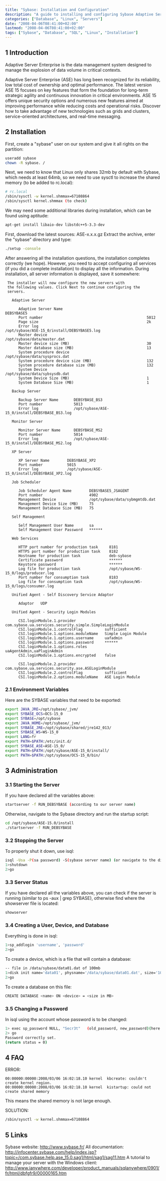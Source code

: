 ```yaml
---
title: "Sybase: Installation and Configuration"
description: "A guide to installing and configuring Sybase Adaptive Server Enterprise database on Linux systems."
categories: ["Database", "Linux", "Servers"]
date: "2008-04-06T08:41:00+02:00"
lastmod: "2008-04-06T08:41:00+02:00"
tags: ["Sybase", "Database", "SQL", "Linux", "Installation"]
---
```


## 1 Introduction

Adaptive Server Enterprise is the data management system designed to manage the explosion of data volume in critical contexts.

Adaptive Server Enterprise (ASE) has long been recognized for its reliability, low total cost of ownership and optimal performance. The latest version ASE 15 focuses on key features that form the foundation for long-term strategic agility and continuous innovation in critical environments. ASE 15 offers unique security options and numerous new features aimed at improving performance while reducing costs and operational risks. Discover how to take advantage of new technologies such as grids and clusters, service-oriented architectures, and real-time messaging.

## 2 Installation

First, create a "sybase" user on our system and give it all rights on the partition:

```bash
useradd sybase
chown -R sybase. /
```

Next, we need to know that Linux only shares 32mb by default with Sybase, which needs at least 64mb, so we need to use sysctl to increase the shared memory (to be added to rc.local):

```bash
# rc.local
/sbin/sysctl -w kernel.shmmax=67108864
/sbin/sysctl kernel.shmmax (to check)
```

We may need some additional libraries during installation, which can be found using aptitude:

```bash
apt-get install libaio-dev libstdc++5-3.3-dev
```

First, download the latest sources: ASE-x.x.x.gz
Extract the archive, enter the "sybase" directory and type:

```bash
./setup -console
```

After answering all the installation questions, the installation completes correctly (we hope). However, you need to accept configuring all services (if you did a complete installation) to display all the information.
During installation, all server information is displayed, save it somewhere:

```
 The installer will now configure the new servers with
 the following values. Click Next to continue configuring the
 servers.

   Adaptive Server

      Adaptive Server Name                                      DEBSYBASE5
      Port number                                               5012
      Page size                                                 2k
      Error log                                                 /opt/sybase/ASE-15_0/install/DEBSYBASE5.log
      Master device                                             /opt/sybase/data/master.dat
      Master device size (MB)                                   30
      Master database size (MB)                                 13
      System procedure device                                   /opt/sybase/data/sysprocs.dat
      System procedure device size (MB)                         132
      System procedure database size (MB)                       132
      System Device                                             /opt/sybase/data/sybsysdb.dat
      System Device Size (MB)                                   1
      System Database Size (MB)                                 1

   Backup Server

      Backup Server Name       DEBSYBASE_BS3
      Port number              5013
      Error log                /opt/sybase/ASE-15_0/install/DEBSYBASE_BS3.log

   Monitor Server

      Monitor Server Name      DEBSYBASE_MS2
      Port number              5014
      Error log                /opt/sybase/ASE-15_0/install/DEBSYBASE_MS2.log

   XP Server

      XP Server Name        DEBSYBASE_XP2
      Port number           5015
      Error log             /opt/sybase/ASE-15_0/install/DEBSYBASE_XP2.log

   Job Scheduler

      Job Scheduler Agent Name        DEBSYBASE5_JSAGENT
      Port number                     4902
      Management Device               /opt/sybase/data/sybmgmtdb.dat
      Management Device Size (MB)     75
      Management Database Size (MB)   75

   Self Management

      Self Management User Name       sa
      Self Management User Password   ******

   Web Services

      HTTP port number for production task     8181
      HTTPS port number for production task    8182
      Hostname for production task             deb-sybase
      Certificate password                     ******
      Keystore password                        ******
      Log file for production task             /opt/sybase/WS-15_0/logs/producer.log
      Port number for consumption task         8183
      Log file for consumption task            /opt/sybase/WS-15_0/logs/consumer.log

   Unified Agent - Self Discovery Service Adaptor

      Adaptor   UDP

   Unified Agent - Security Login Modules

      CSI.loginModule.1.provider             com.sybase.ua.services.security.simple.SimpleLoginModule
      CSI.loginModule.1.controlFlag          sufficient
      CSI.loginModule.1.options.moduleName   Simple Login Module
      CSI.loginModule.1.options.username     uafadmin
      CSI.loginModule.1.options.password     ******
      CSI.loginModule.1.options.roles        uaAgentAdmin,uaPluginAdmin
      CSI.loginModule.1.options.encrypted    false

      CSI.loginModule.2.provider             com.sybase.ua.services.security.ase.ASELoginModule
      CSI.loginModule.2.controlFlag          sufficient
      CSI.loginModule.2.options.moduleName   ASE Login Module
```

### 2.1 Environment Variables

Here are the SYBASE variables that need to be exported:

```bash
export JAVA_JRE=/opt/sybase/_jvm/
export SYBASE_OCS=OCS-15_0
export SYBASE=/opt/sybase
export JAVA_HOME=/opt/sybase/_jvm/
export SYBASE_JRE=/opt/sybase/shared/jre142_013/
export SYBASE_WS=WS-15_0
export LANG=fr
export PATH=$PATH:/etc/init.d/
export SYBASE_ASE=ASE-15_0/
export PATH=$PATH:/opt/sybase/ASE-15_0/install/
export PATH=$PATH:/opt/sybase/OCS-15_0/bin/
```

## 3 Administration

### 3.1 Starting the Server

If you have declared all the variables above:

```bash
startserver -f RUN_DEBSYBASE (according to our server name)
```

Otherwise, navigate to the Sybase directory and run the startup script:

```bash
cd /opt/sybase/ASE-15.0/install
./startserver -f RUN_DEBSYBASE
```

### 3.2 Stopping the Server

To properly shut it down, use isql:

```bash
isql -Usa -P(sa password) -S(sybase server name) (or navigate to the directory where isql is located)
1>shutdown
2>go
```

### 3.3 Server Status

If you have declared all the variables above, you can check if the server is running (similar to ps -aux | grep SYBASE), otherwise find where the showserver file is located:

```bash
showserver
```

### 3.4 Creating a User, Device, and Database

Everything is done in isql:

```bash
1>sp_addlogin 'username', 'password'
2>go
```

To create a device, which is a file that will contain a database:

```bash
-- file in /data/sybase/data01.dat of 100mb
1>disk init name='data01', physname='/data/sybase/data01.dat', size='100m'
2>go
```

To create a database on this file:

```bash
CREATE DATABASE <name> ON <device> = <size in MB>
```

### 3.5 Changing a Password

In isql using the account whose password is to be changed:

```bash
1> exec sp_password NULL, "Secr3t"   (old_password, new_password)(here we set a password in place of an non-existent password)
2> go
Password correctly set.
(return status = 0)
```

## 4 FAQ

ERROR:

```
00:00000:00000:2008/03/06 16:02:18.10 kernel  kbcreate: couldn't create kernel region.
00:00000:00000:2008/03/06 16:02:18.10 kernel  kistartup: could not create shared memory
```

This means the shared memory is not large enough.

SOLUTION:

```bash
/sbin/sysctl -w kernel.shmmax=67108864
```

## 5 Links

Sybase website: http://www.sybase.fr/
All documentation: http://infocenter.sybase.com/help/index.jsp?topic=/com.sybase.help.ase_15.0.sag1/html/sag1/sag11.htm
A tutorial to manage your server with the Windows client: http://www.ianywhere.com/developer/product_manuals/sqlanywhere/0901/fr/html/dbfgfr9/00000165.htm
